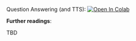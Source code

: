 Question Answering (and TTS):
[![Open In Colab](https://colab.research.google.com/assets/colab-badge.svg)](https://colab.research.google.com/github/girafe-ai/ml-course/blob/24s_harbour_dlia/day06_intro_to_llm/practice.ipynb)

**Further readings**:

TBD
